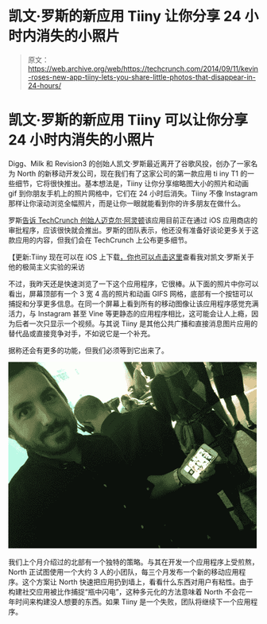 # 凯文·罗斯的新应用 Tiiny 让你分享 24 小时内消失的小照片 

> 原文：<https://web.archive.org/web/https://techcrunch.com/2014/09/11/kevin-roses-new-app-tiiny-lets-you-share-little-photos-that-disappear-in-24-hours/>

# 凯文·罗斯的新应用 Tiiny 可以让你分享 24 小时内消失的小照片

Digg、Milk 和 Revision3 的创始人凯文·罗斯最近离开了谷歌风投，创办了一家名为 North 的新移动开发公司，现在我们有了这家公司的第一款应用 ti iny T1 的一些细节，它将很快推出。基本想法是，Tiiny 让你分享缩略图大小的照片和动画 gif 到你朋友手机上的照片网格中，它们在 24 小时后消失。Tiiny 不像 Instagram 那样让你滚动浏览全幅照片，而是让你一眼就能看到你的许多朋友在做什么。

罗斯[告诉 TechCrunch 创始人迈克尔·阿灵顿](https://web.archive.org/web/20221207215044/http://uncrunched.com/2014/09/10/picture-of-kevin-roses-first-app-from-north/)该应用目前正在通过 iOS 应用商店的审批程序，应该很快就会推出。罗斯的团队表示，他还没有准备好谈论更多关于这款应用的内容，但我们会在 TechCrunch 上公布更多细节。

【更新:Tiiny 现在可以在 iOS 上下载[，你也可以](https://web.archive.org/web/20221207215044/https://itunes.apple.com/app/id915963345)[点击这里](https://web.archive.org/web/20221207215044/https://beta.techcrunch.com/2014/09/12/tiiny/)查看我对凯文·罗斯关于他的极简主义实验的采访

不过，我昨天还是快速浏览了一下这个应用程序，它很棒。从下面的照片中你可以看出，屏幕顶部有一个 3 宽 4 高的照片和动画 GIFS 网格，底部有一个按钮可以捕捉和分享更多信息。在同一个屏幕上看到所有的移动图像让该应用程序感觉充满活力，与 Instagram 甚至 Vine 等更静态的应用程序相比，这可能会让人上瘾，因为后者一次只显示一个视频。与其说 Tiiny 是其他公共广播和直接消息图片应用的替代品或直接竞争对手，不如说它是一个补充。

据称还会有更多的功能，但我们必须等到它出来了。

![photo__2_-2](img/11cdfc60b20edc730f2a0f2f4603d293.png)

我们上个月介绍过的北部有一个独特的策略。与其在开发一个应用程序上受煎熬，North 正试图使用一个大约 3 人的小团队，每三个月发布一个新的移动应用程序。这个方案让 North 快速把应用扔到墙上，看看什么东西对用户有粘性。由于构建社交应用被比作捕捉“瓶中闪电”，这种多元化的方法意味着 North 不会花一年时间来构建没人想要的东西。如果 Tiiny 是一个失败，团队将继续下一个应用程序。